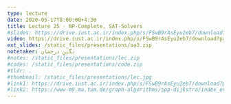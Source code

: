 ```yaml
---
type: lecture
date: 2020-05-17T8:00:00+4:30
title: Lecture 25 - NP-Complete, SAT-Solvers
#slides: https://drive.iust.ac.ir/index.php/s/FSwB9rAsEyu2eb7/download?path=%2FSlides&files=S24.pdf
video: https://drive.iust.ac.ir/index.php/s/FSwB9rAsEyu2eb7/download?path=%2FVideos&files=S25.mp4
ext_slides: /static_files/presentations/aa3.zip
notetaker: نگین درخشان
#notes: /static_files/presentations/lec.zip
#codes: /static_files/presentations/code.zip
#tldr: .
#thumbnail: /static_files/presentations/lec.jpg
#link1: https://drive.iust.ac.ir/index.php/s/FSwB9rAsEyu2eb7/download?path=%2FMaterial&files=Simplex_Cengage.pdf
#link2: https://www-m9.ma.tum.de/graph-algorithms/spp-dijkstra/index_en.html
---
```

